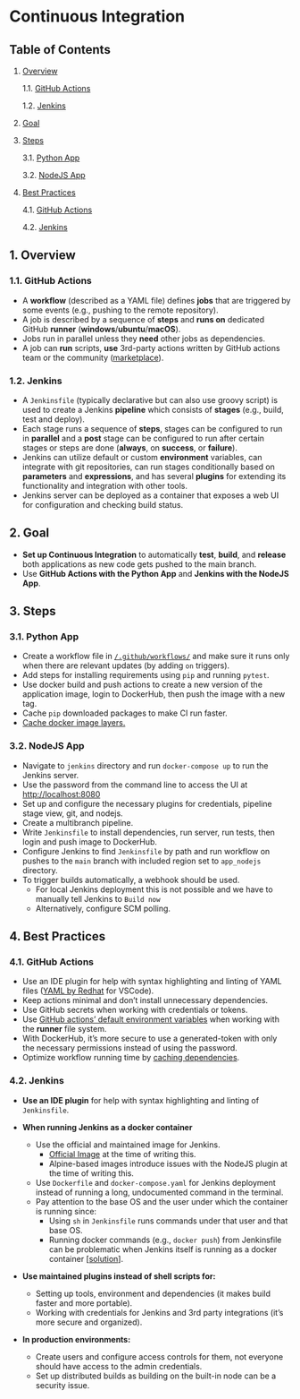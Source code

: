 # Continuous Integration

## Table of Contents

1. [Overview](#1-Overview)

   1.1. [GitHub Actions](#11-GitHub-Actions)

   1.2. [Jenkins](#12-Jenkins)

2. [Goal](#2-Goal)

3. [Steps](#3-Steps)

   3.1. [Python App](#31-Python-App)

   3.2. [NodeJS App](#32-NodeJS-App)

4. [Best Practices](#4-Best-Practices)

   4.1. [GitHub Actions](#41-GitHub-Actions)

   4.2. [Jenkins](#42-Jenkins)

## 1. Overview

### 1.1. GitHub Actions

- A **workflow** (described as a YAML file) defines **jobs** that are triggered by some events (e.g., pushing to the remote repository).
- A job is described by a sequence of **steps** and **runs on** dedicated GitHub **runner** (**windows**/**ubuntu**/**macOS**).
- Jobs run in parallel unless they **need** other jobs as dependencies.
- A job can **run** scripts, **use** 3rd-party actions written by GitHub actions team or the community ([marketplace](https://github.com/marketplace?type=actions)).

### 1.2. Jenkins

- A `Jenkinsfile` (typically declarative but can also use groovy script) is used to create a Jenkins **pipeline** which consists of **stages** (e.g., build, test and deploy).
- Each stage runs a sequence of **steps**, stages can be configured to run in **parallel** and a **post** stage can be configured to run after certain stages or steps are done (**always**, on **success**, or **failure**).
- Jenkins can utilize default or custom **environment** variables, can integrate with git repositories, can run stages conditionally based on **parameters** and **expressions**, and has several **plugins** for extending its functionality and integration with other tools.
- Jenkins server can be deployed as a container that exposes a web UI for configuration and checking build status.

## 2. Goal

- **Set up Continuous Integration** to automatically **test**, **build**, and **release**  both applications as new code gets pushed to the main branch.
- Use **GitHub Actions with the Python App** and **Jenkins with the NodeJS App**.

## 3. Steps

### 3.1. Python App

- Create a workflow file in [`/.github/workflows/`](/.github/workflows/) and make sure it runs only when there are relevant updates (by adding `on` triggers).
- Add steps for installing requirements using `pip` and running `pytest`.
- Use docker build and push actions to create a new version of the application image, login to DockerHub, then push the image with a new tag.
- Cache `pip` downloaded packages to make CI run faster.
- [Cache docker image layers.](https://github.com/docker/build-push-action/blob/master/docs/advanced/cache.md)

### 3.2. NodeJS App

- Navigate to `jenkins` directory and run `docker-compose up` to run the Jenkins server.
- Use the password from the command line to access the UI at <http://localhost:8080>
- Set up and configure the necessary plugins for credentials, pipeline stage view, git, and nodejs.
- Create a multibranch pipeline.
- Write `Jenkinsfile` to install dependencies, run server, run tests, then login and push image to DockerHub.
- Configure Jenkins to find `Jenkinsfile` by path and run workflow on pushes to the `main` branch with included region set to `app_nodejs` directory.
- To trigger builds automatically, a webhook should be used.
  - For local Jenkins deployment this is not possible and we have to manually tell Jenkins to `Build now`
  - Alternatively, configure SCM polling.

## 4. Best Practices

### 4.1. GitHub Actions

- Use an IDE plugin for help with syntax highlighting and linting of YAML files ([YAML by Redhat](ttps://marketplace.visualstudio.com/items?itemName=redhat.vscode-yaml) for VSCode).
- Keep actions minimal and don’t install unnecessary dependencies.
- Use GitHub secrets when working with credentials or tokens.
- Use [GitHub actions’ default environment variables](https://docs.github.com/en/actions/learn-github-actions/environment-variables#default-environment-variables) when working with the **runner** file system.
- With DockerHub, it’s more secure to use a generated-token with only the necessary permissions instead of using the password.
- Optimize workflow running time by [caching dependencies](https://docs.github.com/en/actions/using-workflows/caching-dependencies-to-speed-up-workflows).

### 4.2. Jenkins

- **Use an IDE plugin** for help with syntax highlighting and linting of `Jenkinsfile`.
- **When running Jenkins as a docker container**
  - Use the official and maintained image for Jenkins.
    - [Official Image](https://hub.docker.com/r/jenkins/jenkins) at the time of writing this.
    - Alpine-based images introduce issues with the NodeJS plugin at the time of writing this.
  - Use `Dockerfile` and `docker-compose.yaml` for Jenkins deployment instead of running a long, undocumented command in the terminal.
  - Pay attention to the base OS and the user under which the container is running since:
    - Using `sh` in `Jenkinsfile` runs commands under that user and that base OS.
    - Running docker commands (e.g., `docker push`) from Jenkinsfile can be problematic when Jenkins itself is running as a docker container [[solution](http://jpetazzo.github.io/2015/09/03/do-not-use-docker-in-docker-for-ci/)].

- **Use maintained plugins instead of shell scripts for:**
  - Setting up tools, environment and dependencies (it makes build faster and more portable).
  - Working with credentials for Jenkins and 3rd party integrations (it’s more secure and organized).

- **In production environments:**
  - Create users and configure access controls for them, not everyone should have access to the admin credentials.
  - Set up distributed builds as building on the built-in node can be a security issue.
